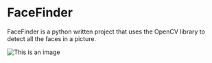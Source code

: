# FaceFinder
FaceFinder is a python written project that uses the OpenCV library to detect all the faces in a picture.

![This is an image](https://replicate.com/api/models/stability-ai/stable-diffusion/files/6236dd4f-ec5f-45c4-bf2f-c466d7ddbce3/out-0.png)
